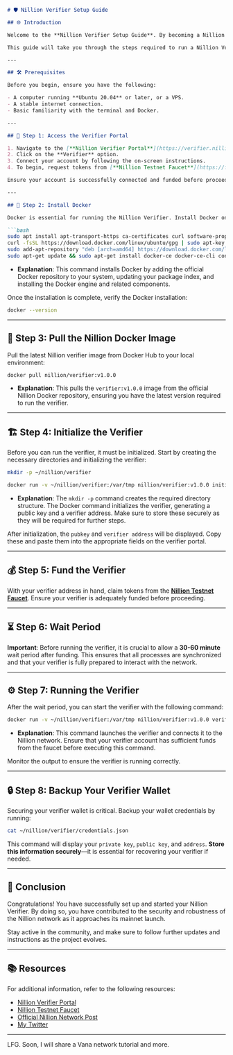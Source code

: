 ```markdown
# 🛡️ Nillion Verifier Setup Guide

## 🌐 Introduction

Welcome to the **Nillion Verifier Setup Guide**. By becoming a Nillion Verifier, you play a pivotal role in maintaining the integrity and security of the Nillion network, particularly as we edge closer to the mainnet launch. Early participants will be recognized for their contributions, distinguishing themselves within the community.

This guide will take you through the steps required to run a Nillion Verifier, from initial setup to ensuring your verifier is running smoothly.

---

## 🛠️ Prerequisites

Before you begin, ensure you have the following:

- A computer running **Ubuntu 20.04** or later, or a VPS.
- A stable internet connection.
- Basic familiarity with the terminal and Docker.

---

## 🚀 Step 1: Access the Verifier Portal

1. Navigate to the [**Nillion Verifier Portal**](https://verifier.nillion.com).
2. Click on the **Verifier** option.
3. Connect your account by following the on-screen instructions.
4. To begin, request tokens from [**Nillion Testnet Faucet**](https://faucet.testnet.nillion.com/).

Ensure your account is successfully connected and funded before proceeding to the next steps.

---

## 🧰 Step 2: Install Docker

Docker is essential for running the Nillion Verifier. Install Docker on your Ubuntu machine using the command below:

```bash
sudo apt install apt-transport-https ca-certificates curl software-properties-common -y && \
curl -fsSL https://download.docker.com/linux/ubuntu/gpg | sudo apt-key add - && \
sudo add-apt-repository "deb [arch=amd64] https://download.docker.com/linux/ubuntu focal stable" && \
sudo apt-get update && sudo apt-get install docker-ce docker-ce-cli containerd.io docker-compose-plugin -y
```

- **Explanation**: This command installs Docker by adding the official Docker repository to your system, updating your package index, and installing the Docker engine and related components.

Once the installation is complete, verify the Docker installation:

```bash
docker --version
```

---

## 🐳 Step 3: Pull the Nillion Docker Image

Pull the latest Nillion verifier image from Docker Hub to your local environment:

```bash
docker pull nillion/verifier:v1.0.0
```

- **Explanation**: This pulls the `verifier:v1.0.0` image from the official Nillion Docker repository, ensuring you have the latest version required to run the verifier.

---

## 🏗️ Step 4: Initialize the Verifier

Before you can run the verifier, it must be initialized. Start by creating the necessary directories and initializing the verifier:

```bash
mkdir -p ~/nillion/verifier

docker run -v ~/nillion/verifier:/var/tmp nillion/verifier:v1.0.0 initialise
```

- **Explanation**: The `mkdir -p` command creates the required directory structure. The Docker command initializes the verifier, generating a public key and a verifier address. Make sure to store these securely as they will be required for further steps.

After initialization, the `pubkey` and `verifier address` will be displayed. Copy these and paste them into the appropriate fields on the verifier portal.

---

## 💰 Step 5: Fund the Verifier

With your verifier address in hand, claim tokens from the [**Nillion Testnet Faucet**](https://faucet.testnet.nillion.com/). Ensure your verifier is adequately funded before proceeding.

---

## ⏳ Step 6: Wait Period

**Important**: Before running the verifier, it is crucial to allow a **30-60 minute** wait period after funding. This ensures that all processes are synchronized and that your verifier is fully prepared to interact with the network.

---

## ⚙️ Step 7: Running the Verifier

After the wait period, you can start the verifier with the following command:

```bash
docker run -v ~/nillion/verifier:/var/tmp nillion/verifier:v1.0.0 verify --rpc-endpoint "http://65.109.222.111:26657" --block-start 5052768
```

- **Explanation**: This command launches the verifier and connects it to the Nillion network. Ensure that your verifier account has sufficient funds from the faucet before executing this command.

Monitor the output to ensure the verifier is running correctly.

---

## 🔒 Step 8: Backup Your Verifier Wallet

Securing your verifier wallet is critical. Backup your wallet credentials by running:

```bash
cat ~/nillion/verifier/credentials.json
```

This command will display your `private key`, `public key`, and `address`. **Store this information securely**—it is essential for recovering your verifier if needed.

---

## 🎉 Conclusion

Congratulations! You have successfully set up and started your Nillion Verifier. By doing so, you have contributed to the security and robustness of the Nillion network as it approaches its mainnet launch.

Stay active in the community, and make sure to follow further updates and instructions as the project evolves.

---

## 📚 Resources

For additional information, refer to the following resources:
- [Nillion Verifier Portal](https://verifier.nillion.com)
- [Nillion Testnet Faucet](https://faucet.testnet.nillion.com/)
- [Official Nillion Network Post](https://x.com/nillionnetwork/status/1828448794528100696)
- [My Twitter](https://x.com/PaxNode)

---

LFG. Soon, I will share a Vana network tutorial and more.
```
